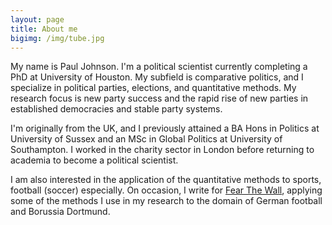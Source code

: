 ```yaml
---
layout: page
title: About me
bigimg: /img/tube.jpg
---
```


My name is Paul Johnson. I'm a political scientist currently completing a PhD at University of Houston. My subfield is comparative politics, and I specialize in political parties, elections, and quantitative methods. My research focus is new party success and the rapid rise of new parties in established democracies and stable party systems.

I'm originally from the UK, and I previously attained a BA Hons in Politics at University of Sussex and an MSc in Global Politics at University of Southampton. I worked in the charity sector in London before returning to academia to become a political scientist.

I am also interested in the application of the quantitative methods to sports, football (soccer) especially. On occasion, I write for [Fear The Wall](http://www.fearthewall.com), applying some of the methods I use in my research to the domain of German football and Borussia Dortmund.
